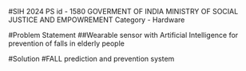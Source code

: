 #SIH 2024
PS id - 1580
GOVERMENT OF INDIA
MINISTRY OF SOCIAL JUSTICE AND EMPOWREMENT
Category - Hardware

#Problem Statement
##Wearable sensor with Artificial Intelligence for prevention of falls in elderly people

#Solution
#FALL prediction and prevention system
